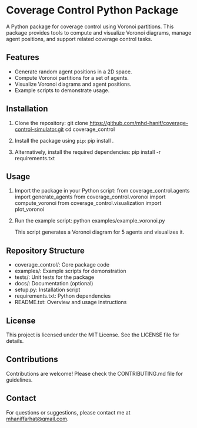 Coverage Control Python Package
================================

A Python package for coverage control using Voronoi partitions. This package provides tools to compute and visualize Voronoi diagrams, manage agent positions, and support related coverage control tasks.

Features
--------
- Generate random agent positions in a 2D space.
- Compute Voronoi partitions for a set of agents.
- Visualize Voronoi diagrams and agent positions.
- Example scripts to demonstrate usage.

Installation
------------
1. Clone the repository:
   git clone https://github.com/mhd-hanif/coverage-control-simulator.git
   cd coverage_control

2. Install the package using `pip`:
   pip install .

3. Alternatively, install the required dependencies:
   pip install -r requirements.txt

Usage
-----
1. Import the package in your Python script:
   from coverage_control.agents import generate_agents
   from coverage_control.voronoi import compute_voronoi
   from coverage_control.visualization import plot_voronoi

2. Run the example script:
   python examples/example_voronoi.py

   This script generates a Voronoi diagram for 5 agents and visualizes it.

Repository Structure
--------------------
- coverage_control/: Core package code
- examples/: Example scripts for demonstration
- tests/: Unit tests for the package
- docs/: Documentation (optional)
- setup.py: Installation script
- requirements.txt: Python dependencies
- README.txt: Overview and usage instructions

License
-------
This project is licensed under the MIT License. See the LICENSE file for details.

Contributions
-------------
Contributions are welcome! Please check the CONTRIBUTING.md file for guidelines.

Contact
-------
For questions or suggestions, please contact me at mhaniffarhat@gmail.com.


